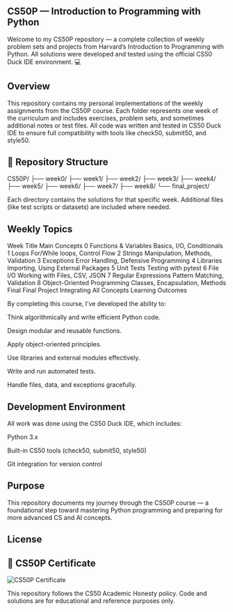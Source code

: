 ##  CS50P — Introduction to Programming with Python

Welcome to my CS50P repository — a complete collection of weekly problem sets and projects from Harvard’s Introduction to Programming with Python.
All solutions were developed and tested using the official CS50 Duck IDE environment. 💻

##  Overview

This repository contains my personal implementations of the weekly assignments from the CS50P course.
Each folder represents one week of the curriculum and includes exercises, problem sets, and sometimes additional notes or test files.
All code was written and tested in CS50 Duck IDE to ensure full compatibility with tools like check50, submit50, and style50.

## 📁 Repository Structure
CS50P/
├── week0/
├── week1/
├── week2/
├── week3/
├── week4/
├── week5/
├── week6/
├── week7/
├── week8/
└── final_project/


Each directory contains the solutions for that specific week.
Additional files (like test scripts or datasets) are included where needed.

##  Weekly Topics
Week	Title	Main Concepts
0	Functions & Variables	Basics, I/O, Conditionals
1	Loops	For/While loops, Control Flow
2	Strings	Manipulation, Methods, Validation
3	Exceptions	Error Handling, Defensive Programming
4	Libraries	Importing, Using External Packages
5	Unit Tests	Testing with pytest
6	File I/O	Working with Files, CSV, JSON
7	Regular Expressions	Pattern Matching, Validation
8	Object-Oriented Programming	Classes, Encapsulation, Methods
Final	Final Project	Integrating All Concepts
 Learning Outcomes

By completing this course, I’ve developed the ability to:

Think algorithmically and write efficient Python code.

Design modular and reusable functions.

Apply object-oriented principles.

Use libraries and external modules effectively.

Write and run automated tests.

Handle files, data, and exceptions gracefully.

##  Development Environment

All work was done using the CS50 Duck IDE, which includes:

Python 3.x

Built-in CS50 tools (check50, submit50, style50)

Git integration for version control

##  Purpose

This repository documents my journey through the CS50P course — a foundational step toward mastering Python programming and preparing for more advanced CS and AI concepts.


##  License
## 🏅 CS50P Certificate

![CS50P Certificate](photo21581590962.png)

This repository follows the CS50 Academic Honesty policy.
Code and solutions are for educational and reference purposes only.
